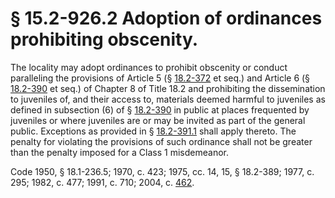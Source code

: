 # § 15.2-926.2 Adoption of ordinances prohibiting obscenity.

<p>The locality may adopt ordinances to prohibit obscenity or conduct paralleling the provisions of Article 5 (§ <a href='http://law.lis.virginia.gov/vacode/18.2-372/'>18.2-372</a> et seq.) and Article 6 (§ <a href='http://law.lis.virginia.gov/vacode/18.2-390/'>18.2-390</a> et seq.) of Chapter 8 of Title 18.2 and prohibiting the dissemination to juveniles of, and their access to, materials deemed harmful to juveniles as defined in subsection (6) of § <a href='http://law.lis.virginia.gov/vacode/18.2-390/'>18.2-390</a> in public at places frequented by juveniles or where juveniles are or may be invited as part of the general public. Exceptions as provided in § <a href='http://law.lis.virginia.gov/vacode/18.2-391.1/'>18.2-391.1</a> shall apply thereto. The penalty for violating the provisions of such ordinance shall not be greater than the penalty imposed for a Class 1 misdemeanor.</p><p>Code 1950, § 18.1-236.5; 1970, c. 423; 1975, cc. 14, 15, § 18.2-389; 1977, c. 295; 1982, c. 477; 1991, c. 710; 2004, c. <a href='http://lis.virginia.gov/cgi-bin/legp604.exe?041+ful+CHAP0462'>462</a>.</p>